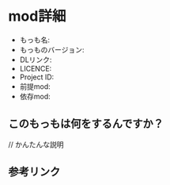 # mod詳細

- もっも名: 
- もっものバージョン: 
- DLリンク: 
- LICENCE: 
- Project ID: 
- 前提mod: 
- 依存mod: 

## このもっもは何をするんですか？
// かんたんな説明

## 参考リンク
